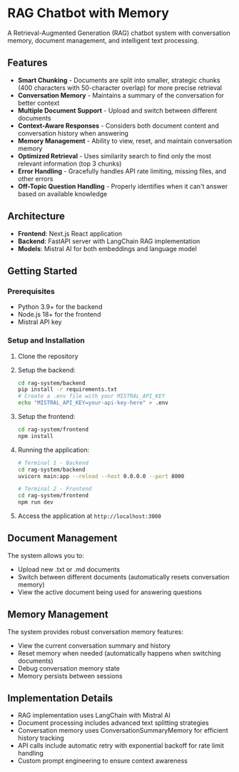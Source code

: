 # RAG Chatbot with Memory

A Retrieval-Augmented Generation (RAG) chatbot system with conversation memory, document management, and intelligent text processing.

## Features

- **Smart Chunking** - Documents are split into smaller, strategic chunks (400 characters with 50-character overlap) for more precise retrieval
- **Conversation Memory** - Maintains a summary of the conversation for better context
- **Multiple Document Support** - Upload and switch between different documents
- **Context-Aware Responses** - Considers both document content and conversation history when answering
- **Memory Management** - Ability to view, reset, and maintain conversation memory
- **Optimized Retrieval** - Uses similarity search to find only the most relevant information (top 3 chunks)
- **Error Handling** - Gracefully handles API rate limiting, missing files, and other errors
- **Off-Topic Question Handling** - Properly identifies when it can't answer based on available knowledge

## Architecture

- **Frontend**: Next.js React application
- **Backend**: FastAPI server with LangChain RAG implementation
- **Models**: Mistral AI for both embeddings and language model

## Getting Started

### Prerequisites

- Python 3.9+ for the backend
- Node.js 18+ for the frontend
- Mistral API key

### Setup and Installation

1. Clone the repository

2. Setup the backend:
   ```bash
   cd rag-system/backend
   pip install -r requirements.txt
   # Create a .env file with your MISTRAL_API_KEY
   echo "MISTRAL_API_KEY=your-api-key-here" > .env
   ```

3. Setup the frontend:
   ```bash
   cd rag-system/frontend
   npm install
   ```

4. Running the application:
   ```bash
   # Terminal 1 - Backend
   cd rag-system/backend
   uvicorn main:app --reload --host 0.0.0.0 --port 8000
   
   # Terminal 2 - Frontend
   cd rag-system/frontend
   npm run dev
   ```

5. Access the application at `http://localhost:3000`

## Document Management

The system allows you to:
- Upload new .txt or .md documents
- Switch between different documents (automatically resets conversation memory)
- View the active document being used for answering questions

## Memory Management

The system provides robust conversation memory features:
- View the current conversation summary and history
- Reset memory when needed (automatically happens when switching documents)
- Debug conversation memory state
- Memory persists between sessions

## Implementation Details

- RAG implementation uses LangChain with Mistral AI
- Document processing includes advanced text splitting strategies
- Conversation memory uses ConversationSummaryMemory for efficient history tracking
- API calls include automatic retry with exponential backoff for rate limit handling
- Custom prompt engineering to ensure context awareness 